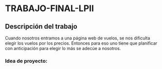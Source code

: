 # TRABAJO-FINAL-LPII
## Descripción del trabajo
Cuando nosotros entramos a una página web de vuelos, se nos dificulta elegir los vuelos por los precios. Entonces para eso uno tiene que planificar con anticipación para elegir lo más se adecúe a nosotros.
### Idea de proyecto:
